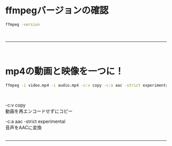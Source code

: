 # ffmpegバージョンの確認
``` sh
ffmpeg -version
```
<br>

---
<br>

# mp4の動画と映像を一つに！
``` sh
ffmpeg -i video.mp4 -i audio.mp4 -c:v copy -c:a aac -strict experimental output.mp4
```
<br>

-c:v copy  
動画を再エンコードせずにコピー  

-c:a aac -strict experimental  
音声をAACに変換  
<br>

---
<br>

